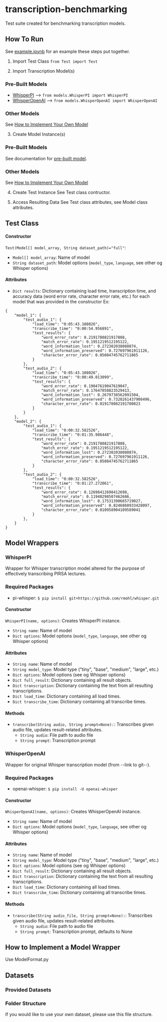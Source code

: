 # transcription-benchmarking

Test suite created for benchmarking transcription models.

## How To Run

See [example.ipynb](example.ipynb) for an example these steps put together.

1. Import Test Class
`from Test import Test`

2. Import Transcription Model(s)

### Pre-Built Models
- [WhisperPI](#whisperpi-class) --> `from models.WhisperPI import WhisperPI`
- [WhisperOpenAI](#whisperopenai-class) --> `from models.WhisperOpenAI import WhisperOpenAI`

### Other Models
See [How to Implement Your Own Model](#how-to-implement-your-own-model)

3. Create Model Instance(s)
### Pre-Built Models
See documentation for [pre-built model](#pre-built-models-2).

### Other Models
See [How to Implement Your Own Model](#how-to-implement-your-own-model)

4. Create Test Instance
See Test class contructor.

5. Access Resulting Data
See Test class attributes, see Model class attributes.



## Test Class

#### Constructor
`Test(Model[] model_array, String dataset_path)="full"`:
- `Model[] model_array`: Name of model
- `String dataset_path`: Model options (`model_type`, `language`, see other og Whisper options)

#### Attributes
- `Dict results`: Dictionary containing load time, transcription time, and accuracy data (word error rate, character error rate, etc.) for each model that was provided in the constructor
Ex: 
```
{
    "model_1": {
        "test_audio_1": {
            "load_time": "0:05:43.108026",
            "transcribe_time": "0:00:54.956891",
            "test_results": {
                "word_error_rate": 0.2191780821917808,
                "match_error_rate": 0.1951219512195122,
                "word_information_lost": 0.272302038088874,
                "word_information_preserved": 0.727697961911126,
                "character_error_rate": 0.05084745762711865
            }
        },
        "test_audio_2": {
            "load_time": "0:05:43.108026",
            "transcribe_time": "0:00:49.013099",
            "test_results": {
                "word_error_rate": 0.19047619047619047,
                "match_error_rate": 0.17647058823529413,
                "word_information_lost": 0.2679738562091504,
                "word_information_preserved": 0.7320261437908496,
                "character_error_rate": 0.019178082191780823
            }
        }
    },
    "model_2": {
        "test_audio_1": {
            "load_time": "0:00:32.582526",
            "transcribe_time": "0:01:35.986448",
            "test_results": {
                "word_error_rate": 0.2191780821917808,
                "match_error_rate": 0.1951219512195122,
                "word_information_lost": 0.272302038088874,
                "word_information_preserved": 0.727697961911126,
                "character_error_rate": 0.05084745762711865
            }
        },
        "test_audio_2": {
            "load_time": "0:00:32.582526",
            "transcribe_time": "0:01:27.272061",
            "test_results": {
                "word_error_rate": 0.12698412698412698,
                "match_error_rate": 0.11940298507462686,
                "word_information_lost": 0.17531390665719027,
                "word_information_preserved": 0.8246860933428097,
                "character_error_rate": 0.010958904109589041
            }
        },
    }
}
```



## Model Wrappers

### WhisperPI
Wrapper for Whisper transcription model altered for the purpose of effectively transcribing PIRSA lectures.

### Required Packages
- pi-whisper: `$ pip install git+https://github.com/rmohl/whisper.git`

#### Constructor
`WhisperPI(name, options)`: Creates WhisperPI instance.
- `String name`: Name of model
- `Dict options`: Model options (`model_type`, `language`, see other og Whisper options)

#### Attributes
- `String name`: Name of model
- `String model_type`: Model type ("tiny", "base", "medium", "large", etc.)
- `Dict options`: Model options (see og Whisper options)
- `Dict full_result`: Dictionary containing all result objects.
- `Dict transcription`: Dictionary containing the text from all resulting transcriptions.
- `Dict load_time`: Dictionary containing all load times.
- `Dict transcribe_time`: Dictionary containing all transcribe times.

#### Methods
- `transcribe(String audio, String prompt=None):`: Transcribes given audio file, updates result-related attributes.
    - `String audio`: File path to audio file
    - `String prompt`: Transcription prompt


### WhisperOpenAI
Wrapper for original Whisper transcription model (from --link to git--).

### Required Packages
- openai-whisper: `$ pip install -U openai-whisper`

#### Constructor
`WhisperOpenAI(name, options)`: Creates WhisperOpenAI instance.
- `String name`: Name of model
- `Dict options`: Model options (`model_type`, `language`, see other og Whisper options)

#### Attributes
- `String name`: Name of model
- `String model_type`: Model type ("tiny", "base", "medium", "large", etc.)
- `Dict options`: Model options (see og Whisper options)
- `Dict full_result`: Dictionary containing all result objects.
- `Dict transcription`: Dictionary containing the text from all resulting transcriptions.
- `Dict load_time`: Dictionary containing all load times.
- `Dict transcribe_time`: Dictionary containing all transcribe times.

#### Methods
- `transcribe(String audio_file, String prompt=None):`: Transcribes given audio file, updates result-related attributes.
    - `String audio`: File path to audio file
    - `String prompt`: Transcription prompt, defaults to None



## How to Implement a Model Wrapper
Use ModelFormat.py



## Datasets

### Provided Datasets

### Folder Structure
If you would like to use your own dataset, please use this file structure.
